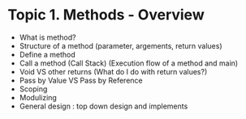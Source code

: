 
# Topic 1. Methods - Overview

- What is method?
- Structure of a method (parameter, argements, return values)
- Define a method
- Call a method (Call Stack) (Execution flow of a method and main)
-	Void VS other returns (What do I do with return values?)
-	Pass by Value VS Pass by Reference
-	Scoping
-	Modulizing
-	General design : top down design and implements
